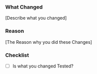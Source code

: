 ### What Changed

[Describe what you changed]

### Reason

[The Reason why you did these Changes]

### Checklist

* [ ] Is what you changed Tested?
